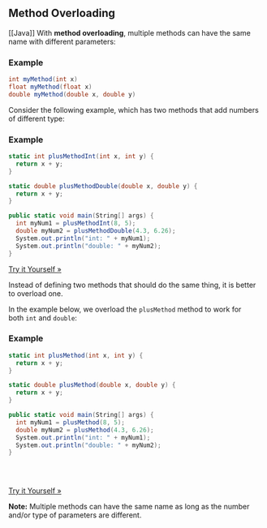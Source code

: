 ## Method Overloading
[[Java]]
With **method overloading**, multiple methods can have the same name with different parameters:

### Example

```csharp
int myMethod(int x)
float myMethod(float x)
double myMethod(double x, double y)
```

Consider the following example, which has two methods that add numbers of different type:

### Example

```csharp
static int plusMethodInt(int x, int y) {
  return x + y;
}

static double plusMethodDouble(double x, double y) {
  return x + y;
}

public static void main(String[] args) {
  int myNum1 = plusMethodInt(8, 5);
  double myNum2 = plusMethodDouble(4.3, 6.26);
  System.out.println("int: " + myNum1);
  System.out.println("double: " + myNum2);
}
```

[Try it Yourself »](https://www.w3schools.com/java/tryjava.asp?filename=demo_method_overloading)

Instead of defining two methods that should do the same thing, it is better to overload one.

In the example below, we overload the `plusMethod` method to work for both `int` and `double`:

### Example

```csharp
static int plusMethod(int x, int y) {
  return x + y;
}

static double plusMethod(double x, double y) {
  return x + y;
}

public static void main(String[] args) {
  int myNum1 = plusMethod(8, 5);
  double myNum2 = plusMethod(4.3, 6.26);
  System.out.println("int: " + myNum1);
  System.out.println("double: " + myNum2);
} 
 
 
 
```

[Try it Yourself »](https://www.w3schools.com/java/tryjava.asp?filename=demo_method_overloading2)

**Note:** Multiple methods can have the same name as long as the number and/or type of parameters are different.